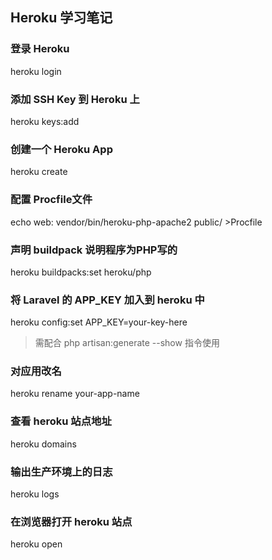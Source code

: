 ## Heroku 学习笔记

### 登录 Heroku
heroku login 

### 添加 SSH Key 到 Heroku 上
heroku keys:add

### 创建一个 Heroku App
heroku create

### 配置 Procfile文件
echo web: vendor/bin/heroku-php-apache2 public/ >Procfile

### 声明 buildpack 说明程序为PHP写的
heroku buildpacks:set heroku/php

### 将 Laravel 的 APP_KEY 加入到 heroku 中
heroku config:set APP_KEY=your-key-here
> 需配合 php artisan:generate --show 指令使用

### 对应用改名
heroku rename your-app-name

### 查看 heroku 站点地址
heroku domains

### 输出生产环境上的日志
heroku logs

### 在浏览器打开 heroku 站点
heroku open